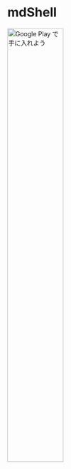 # mdShell

<a href='https://play.google.com/store/apps/details?id=jp.kaname.mdshell&pcampaignid=pcampaignidMKT-Other-global-all-co-prtnr-py-PartBadge-Mar2515-1'><img alt='Google Play で手に入れよう' src='https://play.google.com/intl/ja/badges/static/images/badges/ja_badge_web_generic.png' width="50%" height="50%"/></a>
